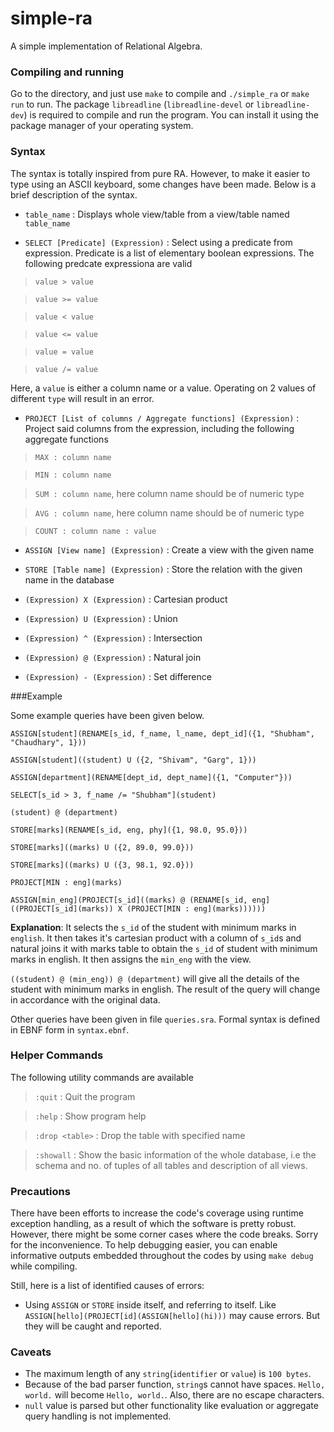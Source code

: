 # simple-ra
A simple implementation of Relational Algebra.

### Compiling and running
Go to the directory, and just use `make` to compile and `./simple_ra` or `make run` to run. The package `libreadline` (`libreadline-devel` or `libreadline-dev`) is required to compile and run the program. You can install it using the package manager of your operating system.

### Syntax
The syntax is totally inspired from pure RA. However, to make it easier to type using an ASCII
keyboard, some changes have been made. Below is a brief description of the syntax.

* `table_name` : Displays whole view/table from a view/table named `table_name`

* `SELECT [Predicate] (Expression)` : Select using a predicate from expression. Predicate is a list of elementary boolean expressions. The following predcate expressiona are valid

>`value > value`

>`value >= value`

>`value < value`

>`value <= value`

>`value = value`

>`value /= value`

Here, a `value` is either a column name or a value. Operating on 2 values of different `type` will result in an error.

* `PROJECT [List of columns / Aggregate functions] (Expression)` : Project said columns from the expression, including the following aggregate functions

>`MAX : column name`

>`MIN : column name`

>`SUM : column name`, here column name should be of numeric type

>`AVG : column name`, here column name should be of numeric type

>`COUNT : column name : value`

* `ASSIGN [View name] (Expression)` : Create a view with the given name

* `STORE [Table name] (Expression)` : Store the relation with the given name in the database

* `(Expression) X (Expression)` : Cartesian product

* `(Expression) U (Expression)` : Union

* `(Expression) ^ (Expression)` : Intersection

* `(Expression) @ (Expression)` : Natural join

* `(Expression) - (Expression)` : Set difference

###Example

Some example queries have been given below.

`ASSIGN[student](RENAME[s_id, f_name, l_name, dept_id]({1, "Shubham", "Chaudhary", 1}))`

`ASSIGN[student]((student) U ({2, "Shivam", "Garg", 1}))`

`ASSIGN[department](RENAME[dept_id, dept_name]({1, "Computer"}))`

`SELECT[s_id > 3, f_name /= "Shubham"](student)`

`(student) @ (department)`

`STORE[marks](RENAME[s_id, eng, phy]({1, 98.0, 95.0}))`

`STORE[marks]((marks) U ({2, 89.0, 99.0}))`

`STORE[marks]((marks) U ({3, 98.1, 92.0}))`

`PROJECT[MIN : eng](marks)`

`ASSIGN[min_eng](PROJECT[s_id]((marks) @ (RENAME[s_id, eng]((PROJECT[s_id](marks)) X (PROJECT[MIN : eng](marks))))))`

__Explanation__: It selects the `s_id` of the student with minimum marks in `english`. It then takes it's cartesian product with a column of `s_id`s and natural joins it with marks table to obtain the `s_id` of student with minimum marks in english. It then assigns the `min_eng` with the view.

`((student) @ (min_eng)) @ (department)` will give all the details of the student with minimum marks in english. The result of the query will change in accordance with the original data.

Other queries have been given in file `queries.sra`. Formal syntax is defined in EBNF form in `syntax.ebnf`.

### Helper Commands
The following utility commands are available

> `:quit` : Quit the program

> `:help` : Show program help

> `:drop <table>` : Drop the table with specified name

> `:showall` : Show the basic information of the whole database, i.e the schema and no. of tuples of all tables and description of all views.

### Precautions
There have been efforts to increase the code's coverage using runtime exception handling, as a result of which the software is pretty robust. However, there might be some corner cases where the code breaks. Sorry for the inconvenience. To help debugging easier, you can enable informative outputs embedded throughout the codes by using `make debug` while compiling.

Still, here is a list of identified causes of errors:
* Using `ASSIGN` or `STORE` inside itself, and referring to itself. Like `ASSIGN[hello](PROJECT[id](ASSIGN[hello](hi)))` may cause errors. But they will be caught and reported.

### Caveats
* The maximum length of any `string`(`identifier` or `value`) is `100 bytes`.
* Because of the bad parser function, `string`s cannot have spaces. `Hello, world.` will become `Hello, world.`. Also, there are no escape characters.
* `null` value is parsed but other functionality like evaluation or aggregate query handling is not implemented.

